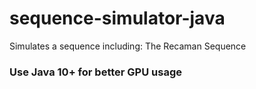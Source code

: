 # sequence-simulator-java
Simulates a sequence including: The Recaman Sequence
### Use Java 10+ for better GPU usage
